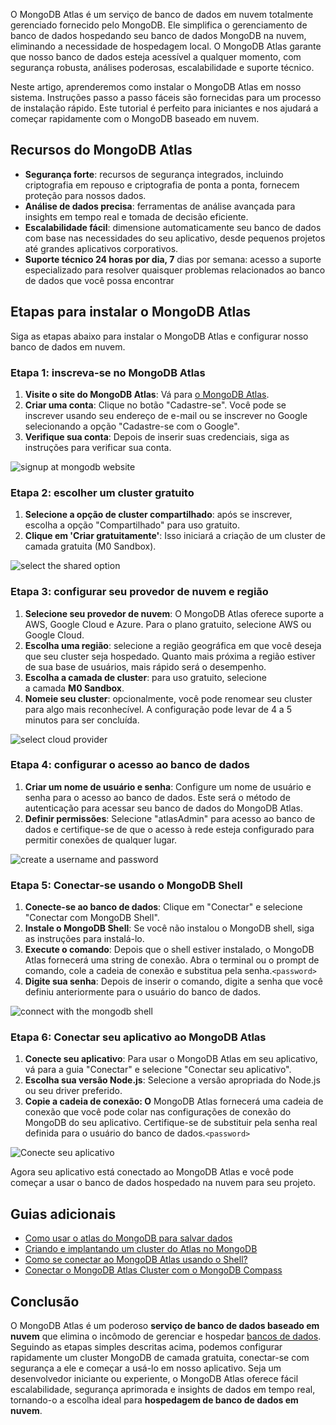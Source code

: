O MongoDB Atlas é um serviço de banco de dados em nuvem totalmente gerenciado fornecido pelo MongoDB. Ele simplifica o gerenciamento de banco de dados hospedando seu banco de dados MongoDB na nuvem, eliminando a necessidade de hospedagem local. O MongoDB Atlas garante que nosso banco de dados esteja acessível a qualquer momento, com segurança robusta, análises poderosas, escalabilidade e suporte técnico.

Neste artigo, aprenderemos como instalar o MongoDB Atlas em nosso sistema. Instruções passo a passo fáceis são fornecidas para um processo de instalação rápido. Este tutorial é perfeito para iniciantes e nos ajudará a começar rapidamente com o MongoDB baseado em nuvem.

## **Recursos do MongoDB Atlas**

- **Segurança forte**: recursos de segurança integrados, incluindo criptografia em repouso e criptografia de ponta a ponta, fornecem proteção para nossos dados.
- **Análise de dados precisa**: ferramentas de análise avançada para insights em tempo real e tomada de decisão eficiente.
- **Escalabilidade fácil**: dimensione automaticamente seu banco de dados com base nas necessidades do seu aplicativo, desde pequenos projetos até grandes aplicativos corporativos.
- **Suporte técnico 24 horas por dia, 7** dias por semana: acesso a suporte especializado para resolver quaisquer problemas relacionados ao banco de dados que você possa encontrar

## **Etapas para instalar o MongoDB Atlas**

Siga as etapas abaixo para instalar o MongoDB Atlas e configurar nosso banco de dados em nuvem.

### Etapa 1: inscreva-se no MongoDB Atlas

1. **Visite o site do MongoDB Atlas**: Vá para [o MongoDB Atlas](https://cloud.mongodb.com/).
2. **Criar uma conta**: Clique no botão "Cadastre-se". Você pode se inscrever usando seu endereço de e-mail ou se inscrever no Google selecionando a opção "Cadastre-se com o Google".
3. **Verifique sua conta**: Depois de inserir suas credenciais, siga as instruções para verificar sua conta.

![signup at mongodb website](https://media.geeksforgeeks.org/wp-content/uploads/20211125135820/1.png)

### Etapa 2: escolher um cluster gratuito

1. **Selecione a opção de cluster compartilhado**: após se inscrever, escolha a opção "Compartilhado" para uso gratuito.
2. **Clique em 'Criar gratuitamente'**: Isso iniciará a criação de um cluster de camada gratuita (M0 Sandbox).

![select the shared option](https://media.geeksforgeeks.org/wp-content/uploads/20211125140519/7.png)

### Etapa 3: configurar seu provedor de nuvem e região

1. **Selecione seu provedor de nuvem**: O MongoDB Atlas oferece suporte a AWS, Google Cloud e Azure. Para o plano gratuito, selecione AWS ou Google Cloud.
2. **Escolha uma região**: selecione a região geográfica em que você deseja que seu cluster seja hospedado. Quanto mais próxima a região estiver de sua base de usuários, mais rápido será o desempenho.
3. **Escolha a camada de cluster**: para uso gratuito, selecione a camada **M0 Sandbox**.
4. **Nomeie seu cluster**: opcionalmente, você pode renomear seu cluster para algo mais reconhecível. A configuração pode levar de 4 a 5 minutos para ser concluída.

![select cloud provider](https://media.geeksforgeeks.org/wp-content/uploads/20211125140720/3.png)

### Etapa 4: configurar o acesso ao banco de dados

1. **Criar um nome de usuário e senha**: Configure um nome de usuário e senha para o acesso ao banco de dados. Este será o método de autenticação para acessar seu banco de dados do MongoDB Atlas.
2. **Definir permissões**: Selecione "atlasAdmin" para acesso ao banco de dados e certifique-se de que o acesso à rede esteja configurado para permitir conexões de qualquer lugar.

![create a username and password](https://media.geeksforgeeks.org/wp-content/uploads/20211125140825/4.png)

### Etapa 5: Conectar-se usando o MongoDB Shell

1. **Conecte-se ao banco de dados**: Clique em "Conectar" e selecione "Conectar com MongoDB Shell".
2. **Instale o MongoDB Shell**: Se você não instalou o MongoDB shell, siga as instruções para instalá-lo.
3. **Execute o comando**: Depois que o shell estiver instalado, o MongoDB Atlas fornecerá uma string de conexão. Abra o terminal ou o prompt de comando, cole a cadeia de conexão e substitua pela senha.`<password>`
4. **Digite sua senha**: Depois de inserir o comando, digite a senha que você definiu anteriormente para o usuário do banco de dados.

![connect with the mongodb shell](https://media.geeksforgeeks.org/wp-content/uploads/20211125140922/5.png)

### Etapa 6: Conectar seu aplicativo ao MongoDB Atlas

1. **Conecte seu aplicativo**: Para usar o MongoDB Atlas em seu aplicativo, vá para a guia "Conectar" e selecione "Conectar seu aplicativo".
2. **Escolha sua versão Node.js**: Selecione a versão apropriada do Node.js ou seu driver preferido.
3. **Copie a cadeia de conexão: O** MongoDB Atlas fornecerá uma cadeia de conexão que você pode colar nas configurações de conexão do MongoDB do seu aplicativo. Certifique-se de substituir pela senha real definida para o usuário do banco de dados.`<password>`

![Conecte seu aplicativo](https://media.geeksforgeeks.org/wp-content/uploads/20211125141020/6.png)

Agora seu aplicativo está conectado ao MongoDB Atlas e você pode começar a usar o banco de dados hospedado na nuvem para seu projeto.

## Guias adicionais

- [Como usar o atlas do MongoDB para salvar dados](https://www.geeksforgeeks.org/how-to-use-mongodb-atlas-to-save-data/)
- [Criando e implantando um cluster do Atlas no MongoDB](https://www.geeksforgeeks.org/creating-and-deploying-an-atlas-cluster-in-mongodb/)
- [Como se conectar ao MongoDB Atlas usando o Shell?](https://www.geeksforgeeks.org/how-to-connect-to-mongodb-atlas-using-shell/)
- [Conectar o MongoDB Atlas Cluster com o MongoDB Compass](https://www.geeksforgeeks.org/connect-mongodb-atlas-cluster-with-mongodb-compass/)

## Conclusão

O MongoDB Atlas é um poderoso **serviço de banco de dados baseado em nuvem** que elimina o incômodo de gerenciar e hospedar [bancos de dados](https://www.geeksforgeeks.org/what-is-database/). Seguindo as etapas simples descritas acima, podemos configurar rapidamente um cluster MongoDB de camada gratuita, conectar-se com segurança a ele e começar a usá-lo em nosso aplicativo. Seja um desenvolvedor iniciante ou experiente, o MongoDB Atlas oferece fácil escalabilidade, segurança aprimorada e insights de dados em tempo real, tornando-o a escolha ideal para **hospedagem de banco de dados em nuvem**.